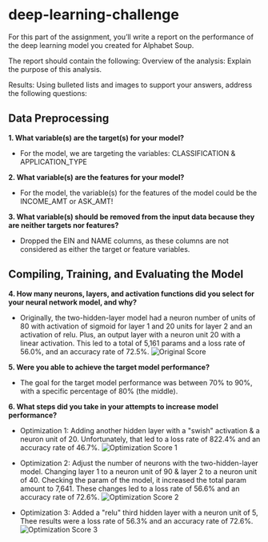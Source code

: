 # deep-learning-challenge

For this part of the assignment, you’ll write a report on the performance of the deep learning model you created for Alphabet Soup.

The report should contain the following:
Overview of the analysis: Explain the purpose of this analysis.

Results: Using bulleted lists and images to support your answers, address the following questions:

## Data Preprocessing
**1. What variable(s) are the target(s) for your model?**
- For the model, we are targeting the variables: CLASSIFICATION & APPLICATION_TYPE

**2. What variable(s) are the features for your model?**
- For the model, the variable(s) for the features of the model could be the INCOME_AMT or ASK_AMT!

**3. What variable(s) should be removed from the input data because they are neither targets nor features?**
- Dropped the EIN and NAME columns, as these columns are not considered as either the target or feature variables.


## Compiling, Training, and Evaluating the Model

**4. How many neurons, layers, and activation functions did you select for your neural network model, and why?**
- Originally, the two-hidden-layer model had a neuron number of units of 80 with activation of sigmoid for layer 1 and 20 units for layer 2 and an activation of relu. Plus, an output layer with a neuron unit 20 with a linear activation. This led to a total of 5,161 params and a loss rate of 56.0%, and an accuracy rate of 72.5%.
![Original Score](Resources/Model1.png)

**5. Were you able to achieve the target model performance?**
- The goal for the target model performance was between 70% to 90%, with a specific percentage of 80% (the middle).

**6. What steps did you take in your attempts to increase model performance?**
- Optimization 1: Adding another hidden layer with a "swish" activation & a neuron unit of 20. Unfortunately, that led to a loss rate of 822.4% and an accuracy rate of 46.7%.
![Optimization Score 1](Resources/Model2.png)

- Optimization 2: Adjust the number of neurons with the two-hidden-layer model. Changing layer 1 to a neuron unit of 90 & layer 2 to a neuron unit of 40. Checking the param of the model, it increased the total param amount to 7,641. These changes led to a loss rate of 56.6% and an accuracy rate of 72.6%.
![Optimization Score 2](Resources/Model3.png)

- Optimization 3: Added a "relu" third hidden layer with a neuron unit of 5, Thee results were a loss rate of 56.3% and an accuracy rate of 72.6%.
![Optimization Score 3](Resources/Model4.png)
